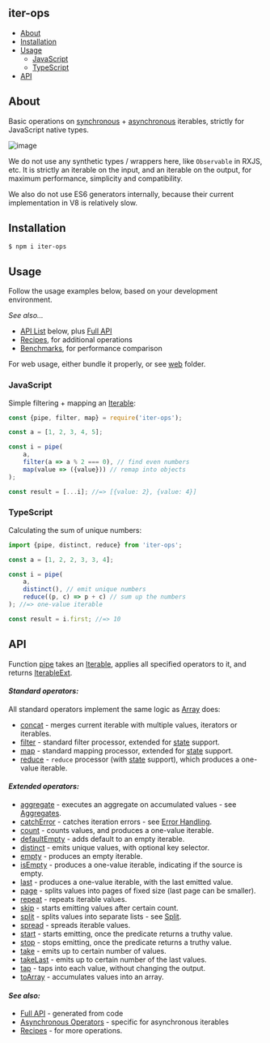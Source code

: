 iter-ops
--------

* [About](#about)
* [Installation](#installation)
* [Usage](#usage)
    * [JavaScript](#javascript)
    * [TypeScript](#typescript)
* [API]

## About

Basic operations on [synchronous] + [asynchronous] iterables, strictly for JavaScript native types.

![image](https://user-images.githubusercontent.com/5108906/142058291-b39d7226-56a4-4df0-8dc1-2ff2c6c18f10.png)

We do not use any synthetic types / wrappers here, like `Observable` in RXJS, etc. It is strictly an iterable on the
input, and an iterable on the output, for maximum performance, simplicity and compatibility.

We also do not use ES6 generators internally, because their current implementation in V8 is relatively slow.

## Installation

```
$ npm i iter-ops
```

## Usage

Follow the usage examples below, based on your development environment.

_See also..._

* [API List] below, plus [Full API]
* [Recipes], for additional operations
* [Benchmarks], for performance comparison

For web usage, either bundle it properly, or see [web](./web) folder.

### JavaScript

Simple filtering + mapping an [Iterable]:

```js
const {pipe, filter, map} = require('iter-ops');

const a = [1, 2, 3, 4, 5];

const i = pipe(
    a,
    filter(a => a % 2 === 0), // find even numbers
    map(value => ({value})) // remap into objects
);

const result = [...i]; //=> [{value: 2}, {value: 4}]
```

### TypeScript

Calculating the sum of unique numbers:

```ts
import {pipe, distinct, reduce} from 'iter-ops';

const a = [1, 2, 2, 3, 3, 4];

const i = pipe(
    a,
    distinct(), // emit unique numbers
    reduce((p, c) => p + c) // sum up the numbers
); //=> one-value iterable

const result = i.first; //=> 10
```

## API

Function [pipe] takes an [Iterable], applies all specified operators to it, and returns
[IterableExt](http://github.com/vitaly-t/iter-ops/blob/main/src/types.ts#L25).

#### <i>Standard operators:</i>

All standard operators implement the same logic as [Array] does:

* [concat](http://vitaly-t.github.io/iter-ops/modules.html#concat) - merges current iterable with multiple values,
  iterators or iterables.
* [filter](http://vitaly-t.github.io/iter-ops/modules.html#filter) - standard filter processor, extended for [state]
  support.
* [map](http://vitaly-t.github.io/iter-ops/modules.html#map) - standard mapping processor, extended for [state] support.
* [reduce](http://vitaly-t.github.io/iter-ops/modules.html#reduce) - `reduce` processor (with [state] support), which
  produces a one-value iterable.

#### <i>Extended operators:</i>

* [aggregate](http://vitaly-t.github.io/iter-ops/modules.html#aggregate) - executes an aggregate on accumulated values -
  see [Aggregates].
* [catchError](http://vitaly-t.github.io/iter-ops/modules.html#catchError) - catches iteration errors -
  see [Error Handling].
* [count](http://vitaly-t.github.io/iter-ops/modules.html#count) - counts values, and produces a one-value iterable.
* [defaultEmpty](http://vitaly-t.github.io/iter-ops/modules.html#defaultEmpty) - adds default to an empty iterable.
* [distinct](http://vitaly-t.github.io/iter-ops/modules.html#distinct) - emits unique values, with optional key
  selector.
* [empty](http://vitaly-t.github.io/iter-ops/modules.html#empty) - produces an empty iterable.
* [isEmpty](http://vitaly-t.github.io/iter-ops/modules.html#isEmpty) - produces a one-value iterable, indicating if the
  source is empty.
* [last](http://vitaly-t.github.io/iter-ops/modules.html#last) - produces a one-value iterable, with the last emitted
  value.
* [page](http://vitaly-t.github.io/iter-ops/modules.html#page) - splits values into pages of fixed size (last page can
  be smaller).
* [repeat](http://vitaly-t.github.io/iter-ops/modules.html#repeat) - repeats iterable values.
* [skip](http://vitaly-t.github.io/iter-ops/modules.html#skip) - starts emitting values after certain count.
* [split](http://vitaly-t.github.io/iter-ops/modules.html#split) - splits values into separate lists - see [Split].
* [spread](http://vitaly-t.github.io/iter-ops/modules.html#spread) - spreads iterable values.
* [start](http://vitaly-t.github.io/iter-ops/modules.html#start) - starts emitting, once the predicate returns a truthy
  value.
* [stop](http://vitaly-t.github.io/iter-ops/modules.html#stop) - stops emitting, once the predicate returns a truthy
  value.
* [take](http://vitaly-t.github.io/iter-ops/modules.html#take) - emits up to certain number of values.
* [takeLast](http://vitaly-t.github.io/iter-ops/modules.html#takeLast) - emits up to certain number of the last values.
* [tap](http://vitaly-t.github.io/iter-ops/modules.html#tap) - taps into each value, without changing the output.
* [toArray](http://vitaly-t.github.io/iter-ops/modules.html#toArray) - accumulates values into an array.

#### <i>See also:</i>

* [Full API] - generated from code
* [Asynchronous Operators](./src/ops/async) - specific for asynchronous iterables
* [Recipes] - for more operations.

[API]:#api

[API List]:#api

[Full API]:https://vitaly-t.github.io/iter-ops

[Error Handling]:https://github.com/vitaly-t/iter-ops/wiki/Error-Handling

[Iterable]:https://javascript.info/iterable

[Iterables]:https://javascript.info/iterable

[Array]:https://developer.mozilla.org/en-US/docs/Web/JavaScript/Reference/Global_Objects/Array

[WiKi]:https://github.com/vitaly-t/iter-ops/wiki

[pipe]:https://github.com/vitaly-t/iter-ops/blob/main/src/pipe.ts

[Recipes]:https://github.com/vitaly-t/iter-ops/wiki/Recipes

[state]:https://github.com/vitaly-t/iter-ops/wiki/Iteration-State

[Aggregates]:https://github.com/vitaly-t/iter-ops/wiki/Aggregates

[Split]:https://github.com/vitaly-t/iter-ops/wiki/Split

[Benchmarks]:./benchmarks

[Asynchronous Iterables]:https://github.com/vitaly-t/iter-ops/wiki/Asynchronous-Iterables

[synchronous]:https://javascript.info/iterable

[asynchronous]:https://javascript.info/async-iterators-generators#async-iterables
